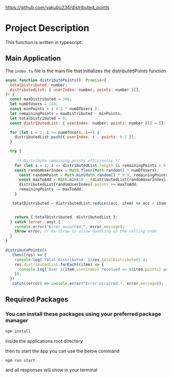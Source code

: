 https://github.com/yakubu234/distributed_points
# Project Description
This function is written in typescript.
## Main Application

The `index.ts` file is the main  file that initializes the distributedPoints function

```javascript
async function distributePoints(): Promise<{
  totalDistributed: number;
  distributedList: { userIndex: number; points: number }[];
}> {
  const maxDistributed = 300;
  let numOfUsers = 150;
  const minPoints = ( 0.1 * numOfUsers );
  let remainingPoints = maxDistributed - minPoints;
  let totalDistributed = 0;
  const distributedList: { userIndex: number; points: number }[] = [];

  for (let i = 1; i <= numOfUsers; i++) {
    distributedList.push({ userIndex: i , points: 0.1 });
  }

  try {
   
     /* Distribute remaining points efficiently */
    for (let i = 1; i <= distributedList.length && remainingPoints > 0; i++) {
    const randomUserIndex = Math.floor(Math.random() * numOfUsers);
      const randomPoint = Math.min(Math.random() * 9.9, remainingPoints);
      const maxToAdd = Math.min(10 - (distributedList[randomUserIndex].points + randomPoint), remainingPoints);
      distributedList[randomUserIndex].points += maxToAdd;
      remainingPoints -= maxToAdd;
    }

   totalDistributed = distributedList.reduce((acc, item) => acc + item.points, 0);


    return { totalDistributed, distributedList };
  } catch (error: any) {
    console.error("Error occurred:", error.message);
    throw error; // Re-throw to allow handling in the calling code
  }
}

distributePoints()
  .then((res) => {
    console.log(`Total Distributed: ${res.totalDistributed}`);
    res.distributedList.forEach((item) => {
      console.log(`User ${item.userIndex} received => ${item.points} points`);
    });
  })
  .catch((error) => console.error("Error occurred:", error.message));

```

## Required Packages

### You can install these packages using your preferred package manager

```bash
npm install
```

inside the applications root directory

then to start the app you can use  the below command

```bash
npm run start

```

and all responses will show in your terminal
